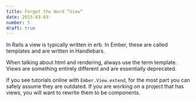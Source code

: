 ```yaml
---
title: Forget the Word “View”
date: 2015-03-03
number: 5
draft: true
---
```


In Rails a view is typically written in erb. In Ember, these are called templates and are written in Handlebars.

When talking about html and rendering, always use the term template. Views are something entirely different and are essentially deprecated.

If you see tutorials online with `Ember.View.extend`, for the most part you can safely assume they are outdated. If you are working on a project that has views, you will want to rewrite them to be components.

